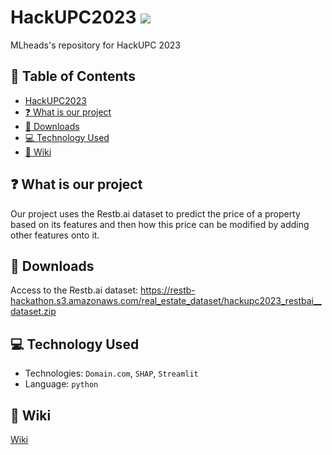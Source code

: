 # HackUPC2023 ![](https://img.shields.io/badge/the-data-red)
MLheads's repository for HackUPC 2023

## :scroll: Table of Contents
- [HackUPC2023](https://github.com/diaa-shalaby/HackUPC2023#HackUPC2023)
- [:question: What is our project](https://github.com/diaa-shalaby/HackUPC2023#question-What-is-our-project)
- [:page_facing_up: Downloads](https://github.com/diaa-shalaby/HackUPC2023#page_facing_up-Downloads)
- [:computer: Technology Used](https://github.com/diaa-shalaby/HackUPC2023#computer-Technology-Used)
- [:dart: Wiki](https://github.com/diaa-shalaby/HackUPC2023#dart-Wiki)

## :question: What is our project
Our project uses the Restb.ai dataset to predict the price of a property based on its features and then how this price can be modified by adding other features onto it.

## :page_facing_up: Downloads
Access to the Restb.ai dataset: https://restb-hackathon.s3.amazonaws.com/real_estate_dataset/hackupc2023_restbai__dataset.zip

## :computer: Technology Used
- Technologies: `Domain.com`, `SHAP`, `Streamlit`
- Language: `python`

## :dart: Wiki
[Wiki](https://github.com/diaa-shalaby/HackUPC2023/wiki#documentation-on-technologies-used)
